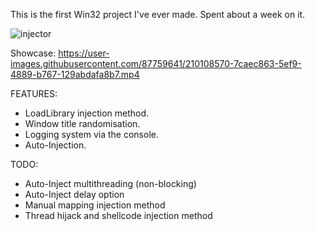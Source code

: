 This is the first Win32 project I've ever made. Spent about a week on it.


![injector](https://user-images.githubusercontent.com/87759641/210108906-18a24d45-63e4-4cc9-8c0d-c6a38c21981b.png)


Showcase:
https://user-images.githubusercontent.com/87759641/210108570-7caec863-5ef9-4889-b767-129abdafa8b7.mp4

FEATURES:
- LoadLibrary injection method.
- Window title randomisation.
- Logging system via the console.
- Auto-Injection.

TODO:
- Auto-Inject multithreading (non-blocking)
- Auto-Inject delay option
- Manual mapping injection method
- Thread hijack and shellcode injection method

